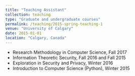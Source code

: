 ```yaml
---
title: "Teaching Assistant"
collection: teaching
type: "Graduate and undergraduate courses"
permalink: /teaching/2015-spring-teaching-1
venue: "University of Calgary"
date: 2015-01-01
location: "Calgary, Canada"
---
```


* Research Methodology in Computer Science, Fall 2017
* Information Theoretic Security, Fall 2016 and Fall 2015
* Exploration in Security and Privacy, Winter 2016
* Introduction to Computer Science (Python), Winter 2015 
